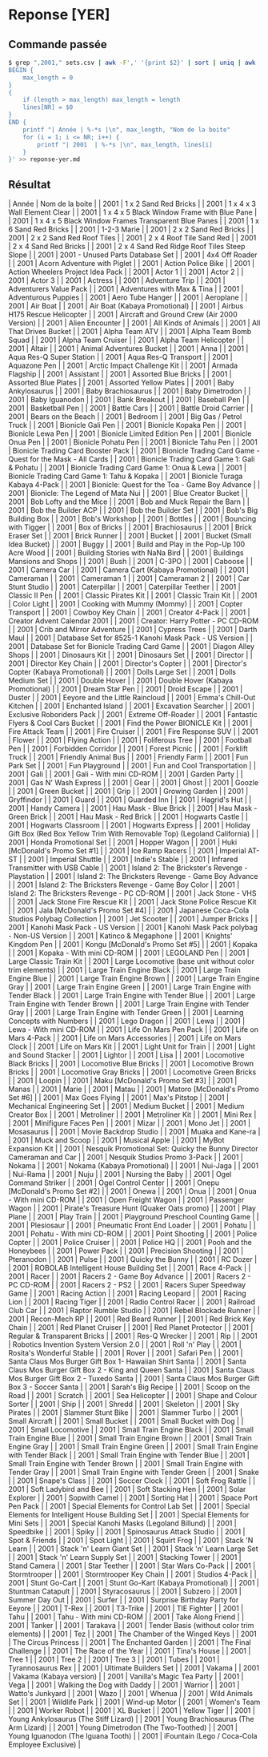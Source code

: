 # Reponse [YER]

## Commande passée

```bash
$ grep ",2001," sets.csv | awk -F',' '{print $2}' | sort | uniq | awk '
BEGIN {
    max_length = 0
}
{
    if (length > max_length) max_length = length
    lines[NR] = $0
}
END {
    printf "| Année | %-*s |\n", max_length, "Nom de la boite"
    for (i = 1; i <= NR; i++) {
        printf "| 2001  | %-*s |\n", max_length, lines[i]
    }
}' >> reponse-yer.md
```


## Résultat

| Année | Nom de la boite                                                                 |
| 2001  | 1 x 2 Sand Red Bricks                                                           |
| 2001  | 1 x 4 x 3 Wall Element Clear                                                    |
| 2001  | 1 x 4 x 5 Black Window Frame with Blue Pane                                     |
| 2001  | 1 x 4 x 5 Black Window Frames Transparent Blue Panes                            |
| 2001  | 1 x 6 Sand Red Bricks                                                           |
| 2001  | 1-2-3 Marie                                                                     |
| 2001  | 2 x 2 Sand Red Bricks                                                           |
| 2001  | 2 x 2 Sand Red Roof Tiles                                                       |
| 2001  | 2 x 4 Roof Tile Sand Red                                                        |
| 2001  | 2 x 4 Sand Red Bricks                                                           |
| 2001  | 2 x 4 Sand Red Ridge Roof Tiles Steep Slope                                     |
| 2001  | 2001 - Unused Parts Database Set                                                |
| 2001  | 4x4 Off Roader                                                                  |
| 2001  | Acorn Adventure with Piglet                                                     |
| 2001  | Action Police Bike                                                              |
| 2001  | Action Wheelers Project Idea Pack                                               |
| 2001  | Actor 1                                                                         |
| 2001  | Actor 2                                                                         |
| 2001  | Actor 3                                                                         |
| 2001  | Actress                                                                         |
| 2001  | Adventure Trip                                                                  |
| 2001  | Adventurers Value Pack                                                          |
| 2001  | Adventures with Max & Tina                                                      |
| 2001  | Adventurous Puppies                                                             |
| 2001  | Aero Tube Hanger                                                                |
| 2001  | Aeroplane                                                                       |
| 2001  | Air Boat                                                                        |
| 2001  | Air Boat (Kabaya Promotional)                                                   |
| 2001  | Airbus H175 Rescue Helicopter                                                   |
| 2001  | Aircraft and Ground Crew (Air 2000 Version)                                     |
| 2001  | Alien Encounter                                                                 |
| 2001  | All Kinds of Animals                                                            |
| 2001  | All That Drives Bucket                                                          |
| 2001  | Alpha Team ATV                                                                  |
| 2001  | Alpha Team Bomb Squad                                                           |
| 2001  | Alpha Team Cruiser                                                              |
| 2001  | Alpha Team Helicopter                                                           |
| 2001  | Altair                                                                          |
| 2001  | Animal Adventures Bucket                                                        |
| 2001  | Anna                                                                            |
| 2001  | Aqua Res-Q Super Station                                                        |
| 2001  | Aqua Res-Q Transport                                                            |
| 2001  | Aquazone Pen                                                                    |
| 2001  | Arctic Impact Challenge Kit                                                     |
| 2001  | Armada Flagship                                                                 |
| 2001  | Assistant                                                                       |
| 2001  | Assorted Blue Bricks                                                            |
| 2001  | Assorted Blue Plates                                                            |
| 2001  | Assorted Yellow Plates                                                          |
| 2001  | Baby Ankylosaurus                                                               |
| 2001  | Baby Brachiosaurus                                                              |
| 2001  | Baby Dimetrodon                                                                 |
| 2001  | Baby Iguanodon                                                                  |
| 2001  | Bank Breakout                                                                   |
| 2001  | Baseball Pen                                                                    |
| 2001  | Basketball Pen                                                                  |
| 2001  | Battle Cars                                                                     |
| 2001  | Battle Droid Carrier                                                            |
| 2001  | Bears on the Beach                                                              |
| 2001  | Bedroom                                                                         |
| 2001  | Big Gas / Petrol Truck                                                          |
| 2001  | Bionicle Gali Pen                                                               |
| 2001  | Bionicle Kopaka Pen                                                             |
| 2001  | Bionicle Lewa Pen                                                               |
| 2001  | Bionicle Limited Edition Pen                                                    |
| 2001  | Bionicle Onua Pen                                                               |
| 2001  | Bionicle Pohatu Pen                                                             |
| 2001  | Bionicle Tahu Pen                                                               |
| 2001  | Bionicle Trading Card Booster Pack                                              |
| 2001  | Bionicle Trading Card Game - Quest for the Mask - All Cards                     |
| 2001  | Bionicle Trading Card Game 1: Gali & Pohatu                                     |
| 2001  | Bionicle Trading Card Game 1: Onua & Lewa                                       |
| 2001  | Bionicle Trading Card Game 1: Tahu & Kopaka                                     |
| 2001  | Bionicle Turaga Kabaya 4-Pack                                                   |
| 2001  | Bionicle: Quest for the Toa - Game Boy Advance                                  |
| 2001  | Bionicle: The Legend of Mata Nui                                                |
| 2001  | Blue Creator Bucket                                                             |
| 2001  | Bob Lofty and the Mice                                                          |
| 2001  | Bob and Muck Repair the Barn                                                    |
| 2001  | Bob the Builder ACP                                                             |
| 2001  | Bob the Builder Set                                                             |
| 2001  | Bob's Big Building Box                                                          |
| 2001  | Bob's Workshop                                                                  |
| 2001  | Bottles                                                                         |
| 2001  | Bouncing with Tigger                                                            |
| 2001  | Box of Bricks                                                                   |
| 2001  | Brachiosaurus                                                                   |
| 2001  | Brick Eraser Set                                                                |
| 2001  | Brick Runner                                                                    |
| 2001  | Bucket                                                                          |
| 2001  | Bucket (Small Idea Bucket)                                                      |
| 2001  | Buggy                                                                           |
| 2001  | Build and Play in the Pop-Up 100 Acre Wood                                      |
| 2001  | Building Stories with NaNa Bird                                                 |
| 2001  | Buildings Mansions and Shops                                                    |
| 2001  | Bush                                                                            |
| 2001  | C-3PO                                                                           |
| 2001  | Caboose                                                                         |
| 2001  | Camera Car                                                                      |
| 2001  | Camera Cart (Kabaya Promotional)                                                |
| 2001  | Cameraman                                                                       |
| 2001  | Cameraman 1                                                                     |
| 2001  | Cameraman 2                                                                     |
| 2001  | Car Stunt Studio                                                                |
| 2001  | Caterpillar                                                                     |
| 2001  | Caterpillar Teether                                                             |
| 2001  | Classic II Pen                                                                  |
| 2001  | Classic Pirates Kit                                                             |
| 2001  | Classic Train Kit                                                               |
| 2001  | Color Light                                                                     |
| 2001  | Cooking with Mummy (Mommy)                                                      |
| 2001  | Copter Transport                                                                |
| 2001  | Cowboy Key Chain                                                                |
| 2001  | Creator 4-Pack                                                                  |
| 2001  | Creator Advent Calendar 2001                                                    |
| 2001  | Creator: Harry Potter - PC CD-ROM                                               |
| 2001  | Crib and Mirror Adventure                                                       |
| 2001  | Cypress Trees                                                                   |
| 2001  | Darth Maul                                                                      |
| 2001  | Database Set for 8525-1 Kanohi Mask Pack - US Version                           |
| 2001  | Database Set for Bionicle Trading Card Game                                     |
| 2001  | Diagon Alley Shops                                                              |
| 2001  | Dinosaurs Kit                                                                   |
| 2001  | Dinosaurs Set                                                                   |
| 2001  | Director                                                                        |
| 2001  | Director Key Chain                                                              |
| 2001  | Director's Copter                                                               |
| 2001  | Director's Copter (Kabaya Promotional)                                          |
| 2001  | Dolls Large Set                                                                 |
| 2001  | Dolls Medium Set                                                                |
| 2001  | Double Hover                                                                    |
| 2001  | Double Hover (Kabaya Promotional)                                               |
| 2001  | Dream Star Pen                                                                  |
| 2001  | Droid Escape                                                                    |
| 2001  | Duster                                                                          |
| 2001  | Eeyore and the Little Raincloud                                                 |
| 2001  | Emma's Chill-Out Kitchen                                                        |
| 2001  | Enchanted Island                                                                |
| 2001  | Excavation Searcher                                                             |
| 2001  | Exclusive Roboriders Pack                                                       |
| 2001  | Extreme Off-Roader                                                              |
| 2001  | Fantastic Flyers & Cool Cars Bucket                                             |
| 2001  | Find the Power BIONICLE Kit                                                     |
| 2001  | Fire Attack Team                                                                |
| 2001  | Fire Cruiser                                                                    |
| 2001  | Fire Response SUV                                                               |
| 2001  | Flower                                                                          |
| 2001  | Flying Action                                                                   |
| 2001  | Foliferous Tree                                                                 |
| 2001  | Football Pen                                                                    |
| 2001  | Forbidden Corridor                                                              |
| 2001  | Forest Picnic                                                                   |
| 2001  | Forklift Truck                                                                  |
| 2001  | Friendly Animal Bus                                                             |
| 2001  | Friendly Farm                                                                   |
| 2001  | Fun Park Set                                                                    |
| 2001  | Fun Playground                                                                  |
| 2001  | Fun and Cool Transportation                                                     |
| 2001  | Gali                                                                            |
| 2001  | Gali - With mini CD-ROM                                                         |
| 2001  | Garden Party                                                                    |
| 2001  | Gas N' Wash Express                                                             |
| 2001  | Gear                                                                            |
| 2001  | Ghost                                                                           |
| 2001  | Goozle                                                                          |
| 2001  | Green Bucket                                                                    |
| 2001  | Grip                                                                            |
| 2001  | Growing Garden                                                                  |
| 2001  | Gryffindor                                                                      |
| 2001  | Guard                                                                           |
| 2001  | Guarded Inn                                                                     |
| 2001  | Hagrid's Hut                                                                    |
| 2001  | Handy Camera                                                                    |
| 2001  | Hau Mask - Blue Brick                                                           |
| 2001  | Hau Mask - Green Brick                                                          |
| 2001  | Hau Mask - Red Brick                                                            |
| 2001  | Hogwarts Castle                                                                 |
| 2001  | Hogwarts Classroom                                                              |
| 2001  | Hogwarts Express                                                                |
| 2001  | Holiday Gift Box (Red Box Yellow Trim With Removable Top) (Legoland California) |
| 2001  | Honda Promotional Set                                                           |
| 2001  | Hopper Wagon                                                                    |
| 2001  | Huki [McDonald's Promo Set #1]                                                  |
| 2001  | Ice Ramp Racers                                                                 |
| 2001  | Imperial AT-ST                                                                  |
| 2001  | Imperial Shuttle                                                                |
| 2001  | Indie's Stable                                                                  |
| 2001  | Infrared Transmitter with USB Cable                                             |
| 2001  | Island 2: The Brickster's Revenge - Playstation                                 |
| 2001  | Island 2: The Bricksters Revenge - Game Boy Advance                             |
| 2001  | Island 2: The Bricksters Revenge - Game Boy Color                               |
| 2001  | Island 2: The Bricksters Revenge - PC CD-ROM                                    |
| 2001  | Jack Stone - VHS                                                                |
| 2001  | Jack Stone Fire Rescue Kit                                                      |
| 2001  | Jack Stone Police Rescue Kit                                                    |
| 2001  | Jala [McDonald's Promo Set #4]                                                  |
| 2001  | Japanese Coca-Cola Studios Polybag Collection                                   |
| 2001  | Jet Scooter                                                                     |
| 2001  | Jumper Bricks                                                                   |
| 2001  | Kanohi Mask Pack - US Version                                                   |
| 2001  | Kanohi Mask Pack polybag - Non-US Version                                       |
| 2001  | Katinco & Megaphone                                                             |
| 2001  | Knights' Kingdom Pen                                                            |
| 2001  | Kongu [McDonald's Promo Set #5]                                                 |
| 2001  | Kopaka                                                                          |
| 2001  | Kopaka - With mini CD-ROM                                                       |
| 2001  | LEGOLAND Pen                                                                    |
| 2001  | Large Classic Train Kit                                                         |
| 2001  | Large Locomotive (base unit without color trim elements)                        |
| 2001  | Large Train Engine Black                                                        |
| 2001  | Large Train Engine Blue                                                         |
| 2001  | Large Train Engine Brown                                                        |
| 2001  | Large Train Engine Gray                                                         |
| 2001  | Large Train Engine Green                                                        |
| 2001  | Large Train Engine with Tender Black                                            |
| 2001  | Large Train Engine with Tender Blue                                             |
| 2001  | Large Train Engine with Tender Brown                                            |
| 2001  | Large Train Engine with Tender Gray                                             |
| 2001  | Large Train Engine with Tender Green                                            |
| 2001  | Learning Concepts with Numbers                                                  |
| 2001  | Lego Dragon                                                                     |
| 2001  | Lewa                                                                            |
| 2001  | Lewa - With mini CD-ROM                                                         |
| 2001  | Life On Mars Pen Pack                                                           |
| 2001  | Life on Mars 4-Pack                                                             |
| 2001  | Life on Mars Accessories                                                        |
| 2001  | Life on Mars Clock                                                              |
| 2001  | Life on Mars Kit                                                                |
| 2001  | Light Unit for Train                                                            |
| 2001  | Light and Sound Stacker                                                         |
| 2001  | Lightor                                                                         |
| 2001  | Lisa                                                                            |
| 2001  | Locomotive Black Bricks                                                         |
| 2001  | Locomotive Blue Bricks                                                          |
| 2001  | Locomotive Brown Bricks                                                         |
| 2001  | Locomotive Gray Bricks                                                          |
| 2001  | Locomotive Green Bricks                                                         |
| 2001  | Loopin                                                                          |
| 2001  | Maku [McDonald's Promo Set #3]                                                  |
| 2001  | Manas                                                                           |
| 2001  | Marie                                                                           |
| 2001  | Matau                                                                           |
| 2001  | Matoro [McDonald's Promo Set #6]                                                |
| 2001  | Max Goes Flying                                                                 |
| 2001  | Max's Pitstop                                                                   |
| 2001  | Mechanical Engineering Set                                                      |
| 2001  | Medium Bucket                                                                   |
| 2001  | Medium Creator Box                                                              |
| 2001  | Metroliner                                                                      |
| 2001  | Metroliner Kit                                                                  |
| 2001  | Mini Rex                                                                        |
| 2001  | Minifigure Faces Pen                                                            |
| 2001  | Mizar                                                                           |
| 2001  | Mono Jet                                                                        |
| 2001  | Mosasaurus                                                                      |
| 2001  | Movie Backdrop Studio                                                           |
| 2001  | Muaka and Kane-ra                                                               |
| 2001  | Muck and Scoop                                                                  |
| 2001  | Musical Apple                                                                   |
| 2001  | MyBot Expansion Kit                                                             |
| 2001  | Nesquik Promotional Set: Quicky the Bunny Director Cameraman and Car            |
| 2001  | Nesquik Studios Promo 3-Pack                                                    |
| 2001  | Nokama                                                                          |
| 2001  | Nokama (Kabaya Promotional)                                                     |
| 2001  | Nui-Jaga                                                                        |
| 2001  | Nui-Rama                                                                        |
| 2001  | Nuju                                                                            |
| 2001  | Nursing the Baby                                                                |
| 2001  | Ogel Command Striker                                                            |
| 2001  | Ogel Control Center                                                             |
| 2001  | Onepu [McDonald's Promo Set #2]                                                 |
| 2001  | Onewa                                                                           |
| 2001  | Onua                                                                            |
| 2001  | Onua - With mini CD-ROM                                                         |
| 2001  | Open Freight Wagon                                                              |
| 2001  | Passenger Wagon                                                                 |
| 2001  | Pirate's Treasure Hunt (Quaker Oats promo)                                      |
| 2001  | Play Plane                                                                      |
| 2001  | Play Train                                                                      |
| 2001  | Playground Preschool Counting Game                                              |
| 2001  | Plesiosaur                                                                      |
| 2001  | Pneumatic Front End Loader                                                      |
| 2001  | Pohatu                                                                          |
| 2001  | Pohatu - With mini CD-ROM                                                       |
| 2001  | Point Shooting                                                                  |
| 2001  | Police Copter                                                                   |
| 2001  | Police Cruiser                                                                  |
| 2001  | Police HQ                                                                       |
| 2001  | Pooh and the Honeybees                                                          |
| 2001  | Power Pack                                                                      |
| 2001  | Precision Shooting                                                              |
| 2001  | Pteranodon                                                                      |
| 2001  | Pulse                                                                           |
| 2001  | Quicky the Bunny                                                                |
| 2001  | RC Dozer                                                                        |
| 2001  | ROBOLAB Intelligent House Building Set                                          |
| 2001  | Race 4-Pack                                                                     |
| 2001  | Racer                                                                           |
| 2001  | Racers 2 - Game Boy Advance                                                     |
| 2001  | Racers 2 - PC CD-ROM                                                            |
| 2001  | Racers 2 - PS2                                                                  |
| 2001  | Racers Super Speedway Game                                                      |
| 2001  | Racing Action                                                                   |
| 2001  | Racing Leopard                                                                  |
| 2001  | Racing Lion                                                                     |
| 2001  | Racing Tiger                                                                    |
| 2001  | Radio Control Racer                                                             |
| 2001  | Railroad Club Car                                                               |
| 2001  | Raptor Rumble Studio                                                            |
| 2001  | Rebel Blockade Runner                                                           |
| 2001  | Recon-Mech RP                                                                   |
| 2001  | Red Beard Runner                                                                |
| 2001  | Red Brick Key Chain                                                             |
| 2001  | Red Planet Cruiser                                                              |
| 2001  | Red Planet Protector                                                            |
| 2001  | Regular & Transparent Bricks                                                    |
| 2001  | Res-Q Wrecker                                                                   |
| 2001  | Rip                                                                             |
| 2001  | Robotics Invention System Version 2.0                                           |
| 2001  | Roll 'n' Play                                                                   |
| 2001  | Rosita's Wonderful Stable                                                       |
| 2001  | Rover                                                                           |
| 2001  | Safari Pen                                                                      |
| 2001  | Santa Claus Mos Burger Gift Box 1- Hawaiian Shirt Santa                         |
| 2001  | Santa Claus Mos Burger Gift Box 2 - King and Queen Santa                        |
| 2001  | Santa Claus Mos Burger Gift Box 2 - Tuxedo Santa                                |
| 2001  | Santa Claus Mos Burger Gift Box 3 - Soccer Santa                                |
| 2001  | Sarah's Big Recipe                                                              |
| 2001  | Scoop on the Road                                                               |
| 2001  | Scratch                                                                         |
| 2001  | Sea Helicopter                                                                  |
| 2001  | Shape and Colour Sorter                                                         |
| 2001  | Ship                                                                            |
| 2001  | Shredd                                                                          |
| 2001  | Skeleton                                                                        |
| 2001  | Sky Pirates                                                                     |
| 2001  | Slammer Stunt Bike                                                              |
| 2001  | Slammer Turbo                                                                   |
| 2001  | Small Aircraft                                                                  |
| 2001  | Small Bucket                                                                    |
| 2001  | Small Bucket with Dog                                                           |
| 2001  | Small Locomotive                                                                |
| 2001  | Small Train Engine Black                                                        |
| 2001  | Small Train Engine Blue                                                         |
| 2001  | Small Train Engine Brown                                                        |
| 2001  | Small Train Engine Gray                                                         |
| 2001  | Small Train Engine Green                                                        |
| 2001  | Small Train Engine with Tender Black                                            |
| 2001  | Small Train Engine with Tender Blue                                             |
| 2001  | Small Train Engine with Tender Brown                                            |
| 2001  | Small Train Engine with Tender Gray                                             |
| 2001  | Small Train Engine with Tender Green                                            |
| 2001  | Snake                                                                           |
| 2001  | Snape's Class                                                                   |
| 2001  | Soccer Clock                                                                    |
| 2001  | Soft Frog Rattle                                                                |
| 2001  | Soft Ladybird and Bee                                                           |
| 2001  | Soft Stacking Hen                                                               |
| 2001  | Solar Explorer                                                                  |
| 2001  | Sopwith Camel                                                                   |
| 2001  | Sorting Hat                                                                     |
| 2001  | Space Port Pen Pack                                                             |
| 2001  | Special Elements for Control Lab Set                                            |
| 2001  | Special Elements for Intelligent House Building Set                             |
| 2001  | Special Elements for Mini Sets                                                  |
| 2001  | Special Kanohi Masks (Legoland Billund)                                         |
| 2001  | Speedbike                                                                       |
| 2001  | Spiky                                                                           |
| 2001  | Spinosaurus Attack Studio                                                       |
| 2001  | Spot & Friends                                                                  |
| 2001  | Spot Light                                                                      |
| 2001  | Squirt Frog                                                                     |
| 2001  | Stack 'N Learn                                                                  |
| 2001  | Stack 'n' Learn Giant Set                                                       |
| 2001  | Stack 'n' Learn Large Set                                                       |
| 2001  | Stack 'n' Learn Supply Set                                                      |
| 2001  | Stacking Tower                                                                  |
| 2001  | Stand Camera                                                                    |
| 2001  | Star Teether                                                                    |
| 2001  | Star Wars Co-Pack                                                               |
| 2001  | Stormtrooper                                                                    |
| 2001  | Stormtrooper Key Chain                                                          |
| 2001  | Studios 4-Pack                                                                  |
| 2001  | Stunt Go-Cart                                                                   |
| 2001  | Stunt Go-Kart (Kabaya Promotional)                                              |
| 2001  | Stuntman Catapult                                                               |
| 2001  | Styracosaurus                                                                   |
| 2001  | Subzero                                                                         |
| 2001  | Summer Day Out                                                                  |
| 2001  | Surfer                                                                          |
| 2001  | Surprise Birthday Party for Eeyore                                              |
| 2001  | T-Rex                                                                           |
| 2001  | T3-Trike                                                                        |
| 2001  | TIE Fighter                                                                     |
| 2001  | Tahu                                                                            |
| 2001  | Tahu - With mini CD-ROM                                                         |
| 2001  | Take Along Friend                                                               |
| 2001  | Tanker                                                                          |
| 2001  | Tarakava                                                                        |
| 2001  | Tender Basis (without color trim elements)                                      |
| 2001  | Tez                                                                             |
| 2001  | The Chamber of the Winged Keys                                                  |
| 2001  | The Circus Princess                                                             |
| 2001  | The Enchanted Garden                                                            |
| 2001  | The Final Challenge                                                             |
| 2001  | The Race of the Year                                                            |
| 2001  | Tina's House                                                                    |
| 2001  | Tree 1                                                                          |
| 2001  | Tree 2                                                                          |
| 2001  | Tree 3                                                                          |
| 2001  | Tubes                                                                           |
| 2001  | Tyrannosaurus Rex                                                               |
| 2001  | Ultimate Builders Set                                                           |
| 2001  | Vakama                                                                          |
| 2001  | Vakama (Kabaya version)                                                         |
| 2001  | Vanilla's Magic Tea Party                                                       |
| 2001  | Vega                                                                            |
| 2001  | Walking the Dog with Daddy                                                      |
| 2001  | Warrior                                                                         |
| 2001  | Watto's Junkyard                                                                |
| 2001  | Wazo                                                                            |
| 2001  | Whenua                                                                          |
| 2001  | Wild Animals Set                                                                |
| 2001  | Wildlife Park                                                                   |
| 2001  | Wind-up Motor                                                                   |
| 2001  | Women's Team                                                                    |
| 2001  | Worker Robot                                                                    |
| 2001  | XL Bucket                                                                       |
| 2001  | Yellow Tiger                                                                    |
| 2001  | Young Ankylosaurus (The Stiff Lizard)                                           |
| 2001  | Young Brachiosaurus (The Arm Lizard)                                            |
| 2001  | Young Dimetrodon (The Two-Toothed)                                              |
| 2001  | Young Iguanodon (The Iguana Tooth)                                              |
| 2001  | iFountain (Lego / Coca-Cola Employee Exclusive)                                 |

